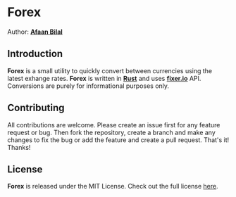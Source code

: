 Forex
=====

Author: **[Afaan Bilal](https://afaan.dev)**  

## Introduction
**Forex** is a small utility to quickly convert between currencies using the latest
exhange rates. **Forex** is written in **[Rust](https://www.rust-lang.org)** and uses
**[fixer.io](http://fixer.io)** API. Conversions are purely for informational purposes only.

## Contributing
All contributions are welcome. Please create an issue first for any feature request
or bug. Then fork the repository, create a branch and make any changes to fix the bug 
or add the feature and create a pull request. That's it!
Thanks!

## License
**Forex** is released under the MIT License.
Check out the full license [here](LICENSE).
